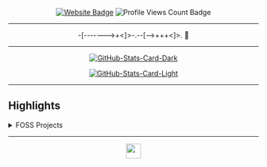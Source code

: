<div align="center">
<p><a href="https://dinama.dev"><img src="https://img.shields.io/badge/-Website-3B7EBF?style=for-the-badge&amp;logo=amp&amp;logoColor=white" alt="Website Badge"></a> <img src="https://komarev.com/ghpvc/?username=Frostplexx&amp;style=for-the-badge" alt="Profile Views Count Badge"></p>
<hr>
<p>-[-------&gt;+&lt;]&gt;-.--[--&gt;+++&lt;]&gt;. 👋</p>
<hr>
<p><a href="https://github.com/Frostplexx/Frostplexx#gh-dark-mode-only"><img src="https://github-readme-stats.vercel.app/api?username=Frostplexx&amp;show_icons=true&amp;hide_border=true&amp;include_all_commits=true&amp;card_width=600&amp;custom_title=GitHub%20Open%20Source%20Stats&amp;title_color=3B7EBF&amp;text_color=FFF&amp;icon_color=3B7EBF&amp;hide=contribs&amp;show=reviews,prs_merged,prs_merged_percentage&amp;theme=transparent#gh-dark-mode-only" alt="GitHub-Stats-Card-Dark"></a></p>
<p><a href="https://github.com/Frostplexx/Frostplexx#gh-light-mode-only"><img src="https://github-readme-stats.vercel.app/api?username=Frostplexx&amp;show_icons=true&amp;hide_border=true&amp;include_all_commits=true&amp;card_width=600&amp;custom_title=GitHub%20Open%20Source%20Stats&amp;title_color=3B7EBF&amp;text_color=474A4E&amp;icon_color=3B7EBF&amp;hide=contribs&amp;show=reviews,prs_merged,prs_merged_percentage&amp;theme=transparent#gh-light-mode-only" alt="GitHub-Stats-Card-Light"></a></p>
  </div>
<hr>
<h2>Highlights</h2>
  <details>
  <summary>FOSS Projects</summary>
  <br />
  Here are some of my other projects you might want to check out that are not pinned:
  <br />
<br />
  <ul><li><a href=https://github.com/frostplexx/winston target="_blank" rel="noopener noreferrer">frostplexx/winston</a> (<b>0</b> ✨ and <b>0</b> 🍴): null</li><li><a href=https://github.com/frostplexx/obsidian-github-issues target="_blank" rel="noopener noreferrer">frostplexx/obsidian-github-issues</a> (<b>27</b> ✨ and <b>5</b> 🍴): A simple plugin that lets you embed GitHub issues in your Obsidian notes</li><li><a href=https://github.com/frostplexx/BinaryTools target="_blank" rel="noopener noreferrer">frostplexx/BinaryTools</a> (<b>0</b> ✨ and <b>0</b> 🍴): A raycast calculator plugin for binary, decimal, hex and octal numbers.</li><li><a href=https://github.com/frostplexx/vim-config target="_blank" rel="noopener noreferrer">frostplexx/vim-config</a> (<b>1</b> ✨ and <b>1</b> 🍴): Minimalism, Maximized</li>
<li>More coming soon :D.</li></ul>
  </details>
<hr>
  <div align="center">
<p><a href="https://dinama.dev" target="_blank" rel="noopener noreferrer"><img src="https://dinama.dev/assets/icon.ico" width="30" /></a></p>
  </div>